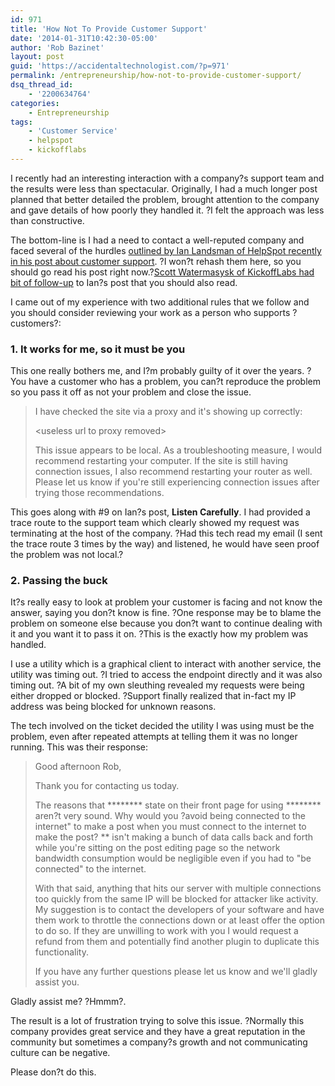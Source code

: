 ```yaml
---
id: 971
title: 'How Not To Provide Customer Support'
date: '2014-01-31T10:42:30-05:00'
author: 'Rob Bazinet'
layout: post
guid: 'https://accidentaltechnologist.com/?p=971'
permalink: /entrepreneurship/how-not-to-provide-customer-support/
dsq_thread_id:
    - '2200634764'
categories:
    - Entrepreneurship
tags:
    - 'Customer Service'
    - helpspot
    - kickofflabs
---
```


I recently had an interesting interaction with a company?s support team and the results were less than spectacular. Originally, I had a much longer post planned that better detailed the problem, brought attention to the company and gave details of how poorly they handled it. ?I felt the approach was less than constructive.

The bottom-line is I had a need to contact a well-reputed company and faced several of the hurdles [outlined by Ian Landsman of HelpSpot recently in his post about customer support](https://ianlandsman.com/landsmans-10-rules-customer-support/). ?I won?t rehash them here, so you should go read his post right now.?[Scott Watermasysk of KickoffLabs had bit of follow-up](https://scottw.com/do-not-reply-all-time-low/) to Ian?s post that you should also read.

I came out of my experience with two additional rules that we follow and you should consider reviewing your work as a person who supports ?customers?:

### 1. It works for me, so it must be you

This one really bothers me, and I?m probably guilty of it over the years. ?You have a customer who has a problem, you can?t reproduce the problem so you pass it off as not your problem and close the issue.

> I have checked the site via a proxy and it's showing up correctly:
> 
> &lt;useless url to proxy removed&gt;
> 
> This issue appears to be local. As a troubleshooting measure, I would recommend restarting your computer. If the site is still having connection issues, I also recommend restarting your router as well. Please let us know if you're still experiencing connection issues after trying those recommendations.

This goes along with #9 on Ian?s post, **Listen Carefully**. I had provided a trace route to the support team which clearly showed my request was terminating at the host of the company. ?Had this tech read my email (I sent the trace route 3 times by the way) and listened, he would have seen proof the problem was not local.?

### 2. Passing the buck

It?s really easy to look at problem your customer is facing and not know the answer, saying you don?t know is fine. ?One response may be to blame the problem on someone else because you don?t want to continue dealing with it and you want it to pass it on. ?This is the exactly how my problem was handled.

I use a utility which is a graphical client to interact with another service, the utility was timing out. ?I tried to access the endpoint directly and it was also timing out. ?A bit of my own sleuthing revealed my requests were being either dropped or blocked. ?Support finally realized that in-fact my IP address was being blocked for unknown reasons.

The tech involved on the ticket decided the utility I was using must be the problem, even after repeated attempts at telling them it was no longer running. This was their response:

> Good afternoon Rob,
> 
> Thank you for contacting us today.
> 
> The reasons that \*\*\*\*\*\*\*\* state on their front page for using \*\*\*\*\*\*\*\* aren?t very sound. Why would you ?avoid being connected to the internet" to make a post when you must connect to the internet to make the post? \*\* isn't making a bunch of data calls back and forth while you're sitting on the post editing page so the network bandwidth consumption would be negligible even if you had to "be connected" to the internet.
> 
> With that said, anything that hits our server with multiple connections too quickly from the same IP will be blocked for attacker like activity. My suggestion is to contact the developers of your software and have them work to throttle the connections down or at least offer the option to do so. If they are unwilling to work with you I would request a refund from them and potentially find another plugin to duplicate this functionality.
> 
> If you have any further questions please let us know and we'll gladly assist you.

Gladly assist me? ?Hmmm?.

The result is a lot of frustration trying to solve this issue. ?Normally this company provides great service and they have a great reputation in the community but sometimes a company?s growth and not communicating culture can be negative.

Please don?t do this.